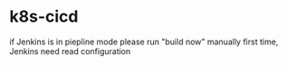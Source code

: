 # k8s-cicd
if Jenkins is in piepline mode please run "build now" manually first time, Jenkins need read configuration
